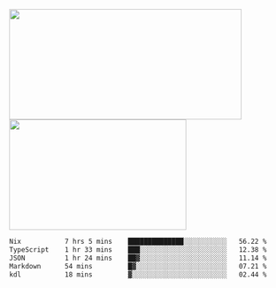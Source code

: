 <a href="https://github.com/anuraghazra/github-readme-stats">
  <img height=200 width=420 align="center" src="https://github-readme-stats.vercel.app/api?username=airRnot1106&hide_title=true&show_icons=true&rank_icon=github" />
</a>
<a href="https://github.com/anuraghazra/convoychat">
  <img height=200 width=320 align="center" src="https://github-readme-stats.vercel.app/api/top-langs/?username=airRnot1106&hide_title=true&layout=compact&hide=html,css" />
</a>

<!--START_SECTION:waka-->

```txt
Nix           7 hrs 5 mins    ██████████████░░░░░░░░░░░   56.22 %
TypeScript    1 hr 33 mins    ███░░░░░░░░░░░░░░░░░░░░░░   12.38 %
JSON          1 hr 24 mins    ██▓░░░░░░░░░░░░░░░░░░░░░░   11.14 %
Markdown      54 mins         █▓░░░░░░░░░░░░░░░░░░░░░░░   07.21 %
kdl           18 mins         ▓░░░░░░░░░░░░░░░░░░░░░░░░   02.44 %
```

<!--END_SECTION:waka-->
